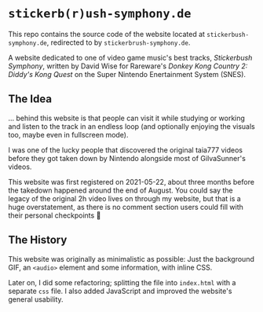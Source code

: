 ﻿# `stickerb(r)ush-symphony.de`

This repo contains the source code of the website located at `stickerbush-symphony.de`, redirected to by `stickerbrush-symphony.de`.

A website dedicated to one of video game music's best tracks, _Stickerbush Symphony_, written by David Wise for Rareware's _Donkey Kong Country 2: Diddy's Kong Quest_ on the Super Nintendo Enertainment System (SNES).



## The Idea

... behind this website is that people can visit it while studying or working and listen to the track in an endless loop (and optionally enjoying the visuals too, maybe even in fullscreen mode).

I was one of the lucky people that discovered the original taia777 videos before they got taken down by Nintendo alongside most of GilvaSunner's videos.

This website was first registered on 2021-05-22, about three months before the takedown happened around the end of August.
You could say the legacy of the original 2h video lives on through my website, but that is a huge overstatement, as there is no comment section users could fill with their personal checkpoints 🫤



## The History

This website was originally as minimalistic as possible: Just the background GIF, an `<audio>` element and some information, with inline CSS.

Later on, I did some refactoring; splitting the file into `index.html` with a separate `css` file. I also added JavaScript and improved the website's general usability.
